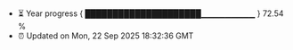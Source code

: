 - ⏳ Year progress { █████████████████████▁▁▁▁▁▁▁▁▁ } 72.54 %
- ⏰ Updated on Mon, 22 Sep 2025 18:32:36 GMT

